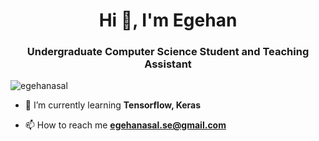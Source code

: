 <h1 align="center">Hi 👋, I'm Egehan</h1>
<h3 align="center">Undergraduate Computer Science Student and Teaching Assistant</h3>

<p align="left"> <img src="https://komarev.com/ghpvc/?username=egehanasal" alt="egehanasal" /> </p>

- 🌱 I’m currently learning **Tensorflow, Keras**

- 📫 How to reach me **egehanasal.se@gmail.com**

